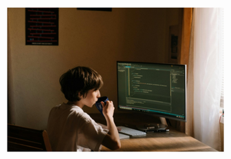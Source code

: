 ![image alt](https://github.com/xcursionin/iCoder/blob/01af755968b10deed9fe6952882906d78f6874b5/1.jpg)
